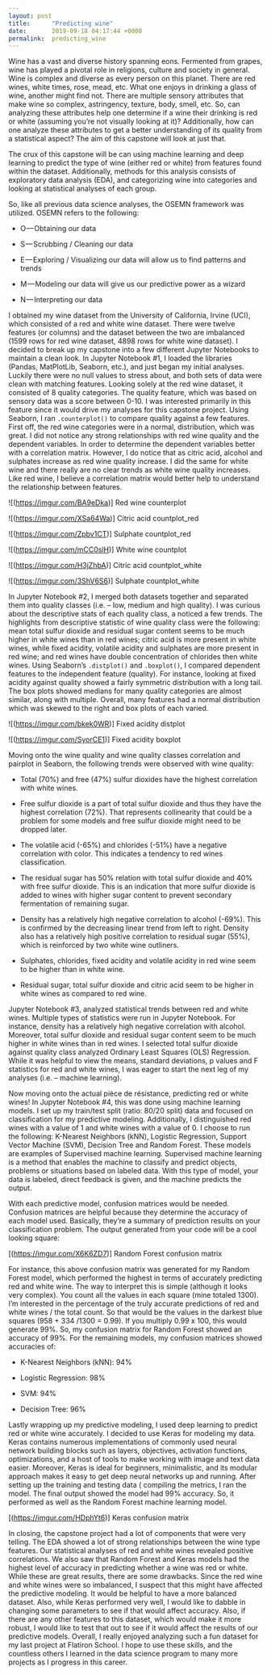 ```yaml
---
layout: post
title:      "Predicting wine"
date:       2019-09-18 04:17:44 +0000
permalink:  predicting_wine
---
```


Wine has a vast and diverse history spanning eons.  Fermented from grapes, wine has played a pivotal role in religions, culture and society in general.  Wine is complex and diverse as every person on this planet.  There are red wines, white times, rose, mead, etc.  What one enjoys in drinking a glass of wine, another might find not.  There are multiple sensory attributes that make wine so complex, astringency, texture, body, smell, etc.  So, can analyzing these attributes help one determine if a wine their drinking is red or white (assuming you’re not visually looking at it)?  Additionally, how can one analyze these attributes to get a better understanding of its quality from a statistical aspect?  The aim of this capstone will look at just that.  

The crux of this capstone will be can using machine learning and deep learning to predict the type of wine (either red or white) from features found within the dataset.  Additionally, methods for this analysis consists of exploratory data analysis (EDA), and categorizing wine into categories and looking at statistical analyses of each group.

So, like all previous data science analyses, the OSEMN framework was utilized.  OSEMN refers to the following: 
*  O — Obtaining our data 

*  S — Scrubbing / Cleaning our data

*  E — Exploring / Visualizing our data will allow us to find patterns and trends

*  M — Modeling our data will give us our predictive power as a wizard

* N — Interpreting our data

I obtained my wine dataset from the University of California, Irvine (UCI), which consisted of a red and white wine dataset.  There were twelve features (or columns) and the dataset between the two are imbalanced (1599 rows for red wine dataset, 4898 rows for white wine dataset).  I decided to break up my capstone into a few different Jupyter Notebooks to maintain a clean look.  In Jupyter Notebook #1, I loaded the libraries (Pandas, MatPlotLib, Seaborn, etc.), and just began my initial analyses.  Luckily there were no null values to stress about, and both sets of data were clean with matching features.  Looking solely at the red wine dataset, it consisted of 8 quality categories.  The quality feature, which was based on sensory data was a score between 0-10.  I was interested primarily in this feature since it would drive my analyses for this capstone project.  Using Seaborn, I ran `.counterplot()` to compare quality against a few features.  First off, the red wine categories were in a normal, distribution, which was great. I did not notice any strong relationships with red wine quality and the dependent variables. In order to determine the dependent variables better with a correlation matrix. However, I do notice that as citric acid, alcohol and sulphates increase as red wine quality increase.  I did the same for white wine and there really are no clear trends as white wine quality increases. Like red wine, I believe a correlation matrix would better help to understand the relationship between features.

![(https://imgur.com/BA9eDka)]
Red wine counterplot

![(https://imgur.com/XSa64Wa)]
Citric acid countplot_red

![(https://imgur.com/Zpbv1CT)]
Sulphate countplot_red

![(https://imgur.com/mCC0slH)]
White wine countplot

![(https://imgur.com/H3jZhbA)]
Citric acid countplot_white

![(https://imgur.com/3ShV6S6)]
Sulphate countplot_white

In Jupyter Notebook #2, I merged both datasets together and separated them into quality classes (i.e. – low, medium and high quality).  I was curious about the descriptive stats of each quality class, a noticed a few trends.  The highlights from descriptive statistic of wine quality class were the following: mean total sulfur dioxide and residual sugar content seems to be much higher in white wines than in red wines; citric acid is more present in white wines, while fixed acidity, volatile acidity and sulphates are more present in red wine; and red wines have double concentration of chlorides then white wines.  Using Seaborn’s `.distplot()` and `.boxplot()`, I compared dependent features to the independent feature (quality).  For instance, looking at fixed acidity against quality showed a fairly symmetric distribution with a long tail. The box plots showed medians for many quality categories are almost similar, along with multiple.  Overall, many features had a normal distribution which was skewed to the right and box plots of each varied.  

![(https://imgur.com/bkek0WR)]
Fixed acidity distplot

![(https://imgur.com/SyorCE1)]
Fixed acidity boxplot


Moving onto the wine quality and wine quality classes correlation and pairplot in Seaborn, the following trends were observed with wine quality: 

* Total (70%) and free (47%) sulfur dioxides have the highest correlation with white wines.

*	Free sulfur dioxide is a part of total sulfur dioxide and thus they have the highest correlation (72%). That represents collinearity that could be a problem for some models and free sulfur dioxide might need to be dropped later.

*	The volatile acid (-65%) and chlorides (-51%) have a negative correlation with color. This indicates a tendency to red wines classification.

*	The residual sugar has 50% relation with total sulfur dioxide and 40% with free sulfur dioxide. This is an indication that more sulfur dioxide is added to wines with higher sugar content to prevent secondary fermentation of remaining sugar.

*	Density has a relatively high negative correlation to alcohol (-69%). This is confirmed by the decreasing linear trend from left to right. Density also has a relatively high positive correlation to residual sugar (55%), which is reinforced by two white wine outliners.

*	Sulphates, chlorides, fixed acidity and volatile acidity in red wine seem to be higher than in white wine.

*	Residual sugar, total sulfur dioxide and citric acid seem to be higher in white wines as compared to red wine.

Jupyter Notebook #3, analyzed statistical trends between red and white wines.  Multiple types of statistics were run in Jupyter Notebook.  For instance, density has a relatively high negative correlation with alcohol.  Moreover, total sulfur dioxide and residual sugar content seem to be much higher in white wines than in red wines. I selected total sulfur dioxide against quality class analyzed Ordinary Least Squares (OLS) Regression.  While it was helpful to view the means, standard deviations, p values and F statistics for red and white wines, I was eager to start the next leg of my analyses (i.e. – machine learning). 

Now moving onto the actual pièce de résistance, predicting red or white wines!  In Jupyter Notebook #4, this was done using machine learning models.  I set up my train/test split (ratio: 80/20 split) data and focused on classification for my predictive modeling.  Additionally, I distinguished red wines with a value of 1 and white wines with a value of 0.  I choose to run the following: K-Nearest Neighbors (kNN), Logistic Regression, Support Vector Machine (SVM), Decision Tree and Random Forest. These models are examples of Supervised machine learning. Supervised machine learning is a method that enables the machine to classify and predict objects, problems or situations based on labeled data. With this type of model, your data is labeled, direct feedback is given, and the machine predicts the output.

With each predictive model, confusion matrices would be needed. Confusion matrices are helpful because they determine the accuracy of each model used. Basically, they’re a summary of prediction results on your classification problem. The output generated from your code will be a cool looking square: 

[(https://imgur.com/X6K6ZD7)]
Random Forest confusion matrix

For instance, this above confusion matrix was generated for my Random Forest model, which performed the highest in terms of accurately predicting red and white wine.  The way to interpret this is simple (although it looks very complex).  You count all the values in each square (mine totaled 1300). I’m interested in the percentage of the truly accurate predictions of red and white wines / the total count. So that would be the values in the darkest blue squares (958 + 334 /1300 = 0.99). If you multiply 0.99 x 100, this would generate 99%. So, my confusion matrix for Random Forest showed an accuracy of 99%. For the remaining models, my confusion matrices showed accuracies of:

* K-Nearest Neighbors (kNN): 94%

* Logistic Regression: 98%

* SVM: 94%

* Decision Tree: 96%

Lastly wrapping up my predictive modeling, I used deep learning to predict red or white wine accurately.  I decided to use Keras for modeling my data. Keras contains numerous implementations of commonly used neural network building blocks such as layers, objectives, activation functions, optimizations, and a host of tools to make working with image and text data easier. Moreover, Keras is ideal for beginners, minimalistic, and its modular approach makes it easy to get deep neural networks up and running.  After setting up the training and testing data ( compiling the metrics, I ran the model. The final output showed the model had 99% accuracy.  So, it performed as well as the Random Forest machine learning model.


[(https://imgur.com/HDphYt6)]
Keras confusion matrix


In closing, the capstone project had a lot of components that were very telling.  The EDA showed a lot of strong relationships between the wine type features.  Our statistical analyses of red and white wines revealed positive correlations.  We also saw that Random Forest and Keras models had the highest level of accuracy in predicting whether a wine was red or white.  While these are great results, there are some drawbacks.  Since the red wine and white wines were so imbalanced, I suspect that this might have affected the predictive modeling.  It would be helpful to have a more balanced dataset.  Also, while Keras performed very well, I would like to dabble in changing some parameters to see if that would affect accuracy.  Also, if there are any other features to this dataset, which would make it more robust, I would like to test that out to see if it would affect the results of our predictive models.  Overall, I really enjoyed analyzing such a fun dataset for my last project at Flatiron School.  I hope to use these skills, and the countless others I learned in the data science program to many more projects as I progress in this career.

